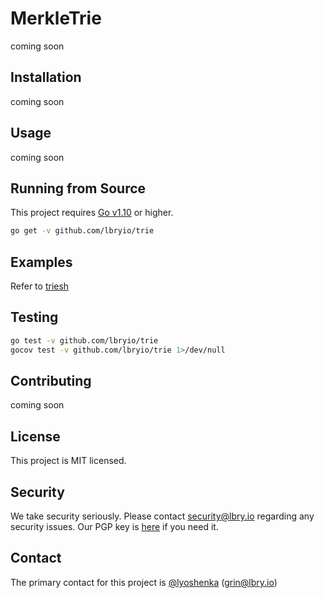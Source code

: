 # MerkleTrie

coming soon

## Installation

coming soon

## Usage

coming soon

## Running from Source

This project requires [Go v1.10](https://golang.org/doc/install) or higher.

``` bash
go get -v github.com/lbryio/trie
```

## Examples

Refer to [triesh](https://github.com/lbryio/trie/blob/master/cmd/triesh)

## Testing

``` bash
go test -v github.com/lbryio/trie
gocov test -v github.com/lbryio/trie 1>/dev/null
```

## Contributing

coming soon

## License

This project is MIT licensed.

## Security

We take security seriously. Please contact security@lbry.io regarding any security issues.
Our PGP key is [here](https://keybase.io/lbry/key.asc) if you need it.

## Contact

The primary contact for this project is [@lyoshenka](https://github.com/lyoshenka) (grin@lbry.io)